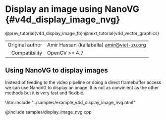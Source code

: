 # Display an image using NanoVG {#v4d_display_image_nvg}

@prev_tutorial{v4d_display_image_fb}
@next_tutorial{v4d_vector_graphics}

|    |    |
| -: | :- |
| Original author | Amir Hassan (kallaballa) <amir@viel-zu.org> |
| Compatibility | OpenCV >= 4.7 |

## Using NanoVG to display images
Instead of feeding to the video pipeline or doing a direct framebuffer access we can use NanoVG to display an image. It is not as convinient as the other methods but it is very fast and flexible.

\htmlinclude "../samples/example_v4d_display_image_nvg.html"

@include samples/display_image_nvg.cpp
